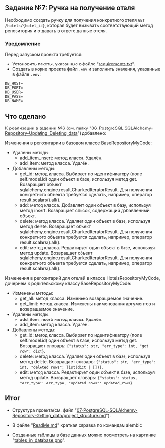 ## Задание №7: Ручка на получение отеля
Необходимо создать ручку для получения конкретного отеля `GET /hotels/{hotel_id}`, которая будет вызывать соответствующий метод репозитория и отдавать в ответе данные отеля.


### Уведомление
Перед запуском проекта требуется:
- Установить пакеты, указанные в файле "[requirements.txt](https://github.com/shilyas-ru/FastAPI_AS/tree/main/07-PostgreSQL-SQLAlchemy-Repository-Getting_data/requirements.txt)".
- Создать в корне проекта файл `.env` и заполнить значения, указанные в файле `.env`:
```
DB_HOST=
DB_PORT=
DB_USER=
DB_PASS=
DB_NAME=
```



## Что сделано

К реализации в задании №6 (см. папку "[06-PostgreSQL-SQLAlchemy-Repository-Updating_Deleting_data](https://github.com/shilyas-ru/FastAPI_AS/tree/main/06-PostgreSQL-SQLAlchemy-Repository-Updating_Deleting_data)") добавлено:


Изменения в репозитарии в базовом классе BaseRepositoryMyCode:
- Удалены методы:
  - add_item_insert: метод класса. Удалён.
  - add_item: метод класса. Удалён.
- Добавлены методы:
  - get_id: метод класса. Выбирает по идентификатору (поле self.model.id) один объект в базе, используя метод get. Возвращает объект sqlalchemy.engine.result.ChunkedIteratorResult. Для получения конкретного объекта требуется сделать, например, оператор result.scalars().all().
  - add: метод класса. Добавляет один объект в базу, используя метод insert. Возвращает список, содержащий добавленный объект.
  - delete: метод класса. Удаляет один объект в базе, используя метод delete. Возвращает объект sqlalchemy.engine.result.ChunkedIteratorResult. Для получения конкретного объекта требуется сделать, например, оператор result.scalars().all().
  - edit: метод класса. Редактирует один объект в базе, используя метод update. Возвращает объект sqlalchemy.engine.result.ChunkedIteratorResult. Для получения конкретного объекта требуется сделать, например, оператор result.scalars().all().


Изменения в репозитарий для отелей в классе HotelsRepositoryMyCode, дочернем к родительскому классу BaseRepositoryMyCode:
- Изменены методы:
  - get_all: метод класса. Изменено возвращаемое значение.
  - get_limit: метод класса. Изменены наименования аргументов и возвращаемое значение.
- Удалены методы:
  - add_item_insert: метод класса. Удалён.
  - add_item: метод класса. Удалён.
- Добавлены методы:
  - get_id: метод класса. Выбирает по идентификатору (поле self.model.id) один объект в базе, используя метод get. Возвращает словарь: `{"status": str, "err_type": int, "got row": dict}`.
  - delete: метод класса. Удаляет один объект в базе, используя метод delete. Возвращает словарь: `{"status": str, "err_type": int, "deleted rows": list(dict | [])}`.
  - edit: метод класса. Редактирует один объект в базе, используя метод update. Возвращает словарь: `{"status": status, "err_type": err_type, "updated rows": updated_rows}`.


## Итог

- Структура проекта(см. файл "[07-PostgreSQL-SQLAlchemy-Repository-Getting_data/project_structure.md](https://github.com/shilyas-ru/FastAPI_AS/tree/main/07-PostgreSQL-SQLAlchemy-Repository-Getting_data/project_structure.md)").

- В файле "[ReadMe.md](https://github.com/shilyas-ru/FastAPI_AS/blob/main/07-PostgreSQL-SQLAlchemy-Repository-Getting_data/src/models/ReadMe.md)" краткая справка по командам alembic

- Созданные таблицы в базе данных можно посмотреть на картинке "[tables_in_database.png](https://github.com/shilyas-ru/FastAPI_AS/blob/main/07-PostgreSQL-SQLAlchemy-Repository-Getting_data/tables_in_database.png)".

